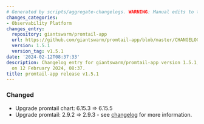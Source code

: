 ```yaml
---
# Generated by scripts/aggregate-changelogs. WARNING: Manual edits to this files will be overwritten.
changes_categories:
- Observability Platform
changes_entry:
  repository: giantswarm/promtail-app
  url: https://github.com/giantswarm/promtail-app/blob/master/CHANGELOG.md#151---2024-02-09
  version: 1.5.1
  version_tag: v1.5.1
date: '2024-02-12T08:37:33'
description: Changelog entry for giantswarm/promtail-app version 1.5.1, published
  on 12 February 2024, 08:37.
title: promtail-app release v1.5.1
---
```


### Changed
- Upgrade promtail chart: 6.15.3 => 6.15.5
- Upgrade promtail: 2.9.2 => 2.9.3 - see [changelog](https://github.com/grafana/loki/blob/main/CHANGELOG.md) for more information.
